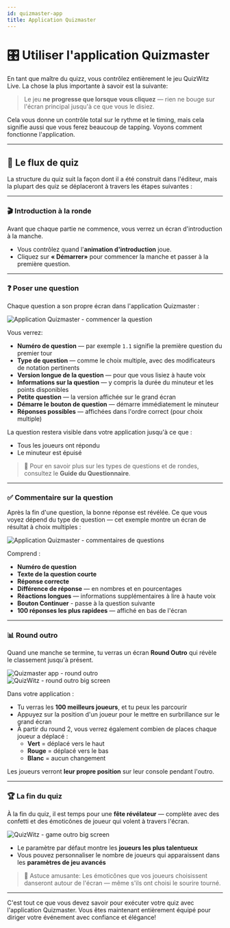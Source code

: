 ```yaml
---
id: quizmaster-app
title: Application Quizmaster
---
```


# 🎛️ Utiliser l'application Quizmaster

En tant que maître du quizz, vous contrôlez entièrement le jeu QuizWitz Live. La chose la plus importante à savoir est la suivante:

> Le jeu **ne progresse que lorsque vous cliquez** — rien ne bouge sur l'écran principal jusqu'à ce que vous le disiez.

Cela vous donne un contrôle total sur le rythme et le timing, mais cela signifie aussi que vous ferez beaucoup de tapping. Voyons comment fonctionne l'application.

---

## 🔁 Le flux de quiz

La structure du quiz suit la façon dont il a été construit dans l'éditeur, mais la plupart des quiz se déplaceront à travers les étapes suivantes :

---

### 🎬 Introduction à la ronde

Avant que chaque partie ne commence, vous verrez un écran d'introduction à la manche.

- Vous contrôlez quand l'**animation d'introduction** joue.
- Cliquez sur **« Démarrer»** pour commencer la manche et passer à la première question.

---

### ❓ Poser une question

Chaque question a son propre écran dans l'application Quizmaster :

![Application Quizmaster - commencer la question](/images/quizmaster-app-start-question.png)

Vous verrez:

- **Numéro de question** — par exemple `1.1` signifie la première question du premier tour
- **Type de question** — comme le choix multiple, avec des modificateurs de notation pertinents
- **Version longue de la question** — pour que vous lisiez à haute voix
- **Informations sur la question** — y compris la durée du minuteur et les points disponibles
- **Petite question** — la version affichée sur le grand écran
- **Démarre le bouton de question** — démarre immédiatement le minuteur
- **Réponses possibles** — affichées dans l'ordre correct (pour choix multiple)

La question restera visible dans votre application jusqu'à ce que :

- Tous les joueurs ont répondu
- Le minuteur est épuisé

> 🔎 Pour en savoir plus sur les types de questions et de rondes, consultez le **Guide du Questionnaire**.

---

### ✅ Commentaire sur la question

Après la fin d'une question, la bonne réponse est révélée. Ce que vous voyez dépend du type de question — cet exemple montre un écran de résultat à choix multiples :

![Application Quizmaster - commentaires de questions](/images/quizmaster-app-question-feedback.png)

Comprend :

- **Numéro de question**
- **Texte de la question courte**
- **Réponse correcte**
- **Différence de réponse** — en nombres et en pourcentages
- **Réactions longues** — informations supplémentaires à lire à haute voix
- **Bouton Continuer** - passe à la question suivante
- **100 réponses les plus rapidees** — affiché en bas de l'écran

---

### 📊 Round outro

Quand une manche se termine, tu verras un écran **Round Outro** qui révèle le classement jusqu'à présent.

![Quizmaster app - round outro](/images/quizmaster-app-round-outro.png)\
![QuizWitz - round outro big screen](/images/round-outro.png)

Dans votre application :

- Tu verras les **100 meilleurs joueurs**, et tu peux les parcourir
- Appuyez sur la position d'un joueur pour le mettre en surbrillance sur le grand écran
- À partir du round 2, vous verrez également combien de places chaque joueur a déplacé :
    - **Vert** = déplacé vers le haut
    - **Rouge** = déplacé vers le bas
    - **Blanc** = aucun changement

Les joueurs verront **leur propre position** sur leur console pendant l'outro.

---

### 🏆 La fin du quiz

À la fin du quiz, il est temps pour une **fête révélateur** — complète avec des confetti et des émoticônes de joueur qui volent à travers l'écran.

![QuizWitz - game outro big screen](/images/game-outro.png)

- Le paramètre par défaut montre les **joueurs les plus talentueux**
- Vous pouvez personnaliser le nombre de joueurs qui apparaissent dans les **paramètres de jeu avancés**

> 🎉 Astuce amusante: Les émoticônes que vos joueurs choisissent danseront autour de l'écran — même s'ils ont choisi le sourire tourné.

---

C'est tout ce que vous devez savoir pour exécuter votre quiz avec l'application Quizmaster. Vous êtes maintenant entièrement équipé pour diriger votre événement avec confiance et élégance!
